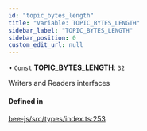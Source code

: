 ```yaml
---
id: "topic_bytes_length"
title: "Variable: TOPIC_BYTES_LENGTH"
sidebar_label: "TOPIC_BYTES_LENGTH"
sidebar_position: 0
custom_edit_url: null
---
```


• `Const` **TOPIC\_BYTES\_LENGTH**: ``32``

Writers and Readers interfaces

#### Defined in

[bee-js/src/types/index.ts:253](https://github.com/ethersphere/bee-js/blob/0e69ca1/src/types/index.ts#L253)
